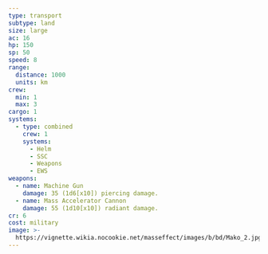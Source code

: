 ```yaml
---
type: transport
subtype: land
size: large
ac: 16
hp: 150
sp: 50
speed: 8
range:
  distance: 1000
  units: km
crew:
  min: 1
  max: 3
cargo: 1
systems:
  - type: combined
    crew: 1
    systems:
      - Helm
      - SSC
      - Weapons
      - EWS
weapons:
  - name: Machine Gun
    damage: 35 (1d6[x10]) piercing damage.
  - name: Mass Accelerator Cannon
    damage: 55 (1d10[x10]) radiant damage.
cr: 6
cost: military
image: >-
  https://vignette.wikia.nocookie.net/masseffect/images/b/bd/Mako_2.jpg/revision/latest/scale-to-width-down/640?cb=20111101095511
---
```

